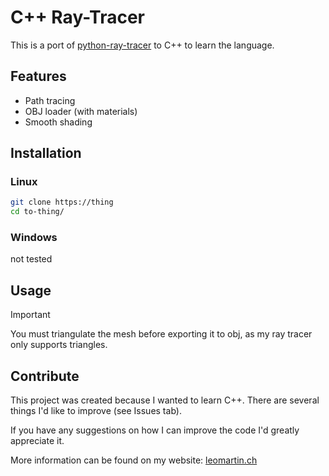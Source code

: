 # C++ Ray-Tracer

This is a port of [python-ray-tracer](https://github.com/leomartinch/python-ray-tracer) to C++ to learn the language. 

## Features
- Path tracing
- OBJ loader (with materials)
- Smooth shading



## Installation

### Linux
```sh
git clone https://thing
cd to-thing/
```

### Windows

not tested


## Usage



> [!IMPORTANT]
> You must triangulate the mesh before exporting it to obj, as my ray tracer only supports triangles.

## Contribute

This project was created because I wanted to learn C++. There are several things I'd like to improve (see Issues tab).

If you have any suggestions on how I can improve the code I'd greatly appreciate it.

More information can be found on my website: [leomartin.ch](https://www.leomartin.ch/)
